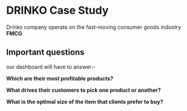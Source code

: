 # DRINKO Case Study

Drinko company operate on the fast-moving consumer goods industry **FMCG**


## Important questions

 our dashboard will have to answer:-

**Which are their most profitable products?**


**What drives their customers to pick
one product or another?**


**What is the optimal size of the item
that clients prefer to buy?**
